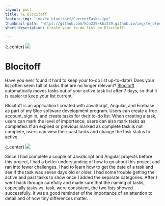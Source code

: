 ```yaml
---
layout: post
title: FE Blocitoff
feature-img: "img/fe_blocitoff/CurrentTasks.jpg"
thumbnail-path: "https://github.com/kba239/kba239.github.io/img/fe_blocitoff/CurrentTasks.jpg"
short-description: Create your to-do list on Blocitoff!

---
```

{:.center}
![](https://github.com/kba239/kba239.github.io/img/fe_blocitoff/CurrentTasks.jpg)

# Blocitoff
Have you ever found it hard to keep your to-do list up-to-date? Does your list often seem full of tasks that are no longer relevant? [Blocitoff](https://github.com/kba239/blocitoff) automatically moves tasks out of your active task list after 7 days, so that it is easier to keep your list current.


Blocitoff is an application I created with JavaScript, Angular, and Firebase as part of my Bloc software development program. Users can create a free account, sign in, and create tasks for their to-do list. When creating a task, users can mark the level of importance; users can also mark tasks as completed. If an expired or previous marked as complete task is not complete, users can view their past tasks and change the task status to active.

{:.center}
![](https://github.com/kba239/kba239.github.io/img/fe_blocitoff/ExpiredAndCompletedTasks.png)

Since I had complete a couple of JavaScript and Angular projects before this project, I had a better understanding of how to go about this project and ran into fewer challenges. I had to learn how to get the date of a task and see if the task was seven days old or older. I had some trouble getting the active and past tasks to show once I added the separate categories. After I went back through carefully and made sure that the naming of tasks, especially tasks vs. task, were consistent, the two lists showed successfully. It was a good reminder of the importance of an attention to detail and of how tiny differences matter.
